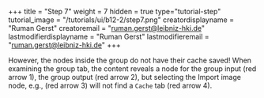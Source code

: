 +++
title = "Step 7"
weight = 7
hidden = true
type="tutorial-step"
tutorial_image = "/tutorials/ui/b12-2/step7.png"
creatordisplayname = "Ruman Gerst"
creatoremail = "ruman.gerst@leibniz-hki.de"
lastmodifierdisplayname = "Ruman Gerst"
lastmodifieremail = "ruman.gerst@leibniz-hki.de"
+++

However, the nodes inside the group do not have their cache saved!  When examining the group tab, the content reveals a node for the group input (red arrow 1), the group output (red arrow 2), but selecting the Import image node, e.g., (red arrow 3) will not find a `Cache` tab (red arrow 4). 